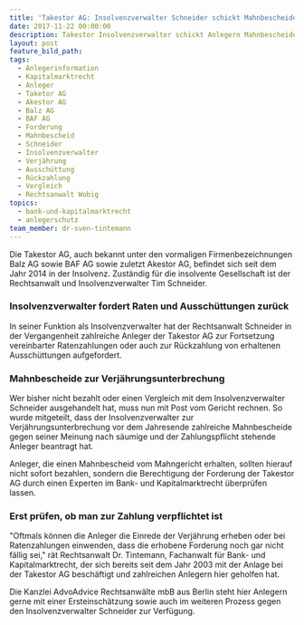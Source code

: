 ```yaml
---
title: 'Takestor AG: Insolvenzverwalter Schneider schickt Mahnbescheide'
date: 2017-11-22 00:00:00
description: Takestor Insolvenzverwalter schickt Anlegern Mahnbescheide vor Weihnachten
layout: post
feature_bild_path:
tags:
  - Anlegerinformation
  - Kapitalmarktrecht
  - Anleger
  - Taketor AG
  - Akestor AG
  - Balz AG
  - BAF AG
  - Forderung
  - Mahnbescheid
  - Schneider
  - Insolvenzverwalter
  - Verjährung
  - Ausschüttung
  - Rückzahlung
  - Vergleich
  - Rechtsanwalt Wobig
topics:
  - bank-und-kapitalmarktrecht
  - anlegerschutz
team_member: dr-sven-tintemann
---
```



Die Takestor AG, auch bekannt unter den vormaligen Firmenbezeichnungen Balz AG sowie BAF AG sowie zuletzt Akestor AG, befindet sich seit dem Jahr 2014 in der Insolvenz. Zuständig für die insolvente Gesellschaft ist der Rechtsanwalt und Insolvenzverwalter Tim Schneider.

### Insolvenzverwalter fordert Raten und Ausschüttungen zurück

In seiner Funktion als Insolvenzverwalter hat der Rechtsanwalt Schneider in der Vergangenheit zahlreiche Anleger der Takestor AG zur Fortsetzung vereinbarter Ratenzahlungen oder auch zur Rückzahlung von erhaltenen Ausschüttungen aufgefordert.

### Mahnbescheide zur Verjährungsunterbrechung

Wer bisher nicht bezahlt oder einen Vergleich mit dem Insolvenzverwalter Schneider ausgehandelt hat, muss nun mit Post vom Gericht rechnen. So wurde mitgeteilt, dass der Insolvenzverwalter zur Verjährungsunterbrechung vor dem Jahresende zahlreiche Mahnbescheide gegen seiner Meinung nach säumige und der Zahlungspflicht stehende Anleger beantragt hat.

Anleger, die einen Mahnbescheid vom Mahngericht erhalten, sollten hierauf nicht sofort bezahlen, sondern die Berechtigung der Forderung der Takestor AG durch einen Experten im Bank- und Kapitalmarktrecht überprüfen lassen.

### Erst prüfen, ob man zur Zahlung verpflichtet ist

"Oftmals können die Anleger die Einrede der Verjährung erheben oder bei Ratenzahlungen einwenden, dass die erhobene Forderung noch gar nicht fällig sei," rät Rechtsanwalt Dr. Tintemann, Fachanwalt für Bank- und Kapitalmarktrecht, der sich bereits seit dem Jahr 2003 mit der Anlage bei der Takestor AG beschäftigt und zahlreichen Anlegern hier geholfen hat.

Die Kanzlei AdvoAdvice Rechtsanwälte mbB aus Berlin steht hier Anlegern gerne mit einer Ersteinschätzung sowie auch im weiteren Prozess gegen den Insolvenzverwalter Schneider zur Verfügung.